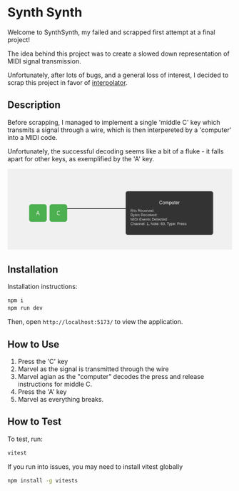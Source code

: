 # Synth Synth

Welcome to SynthSynth, my failed and scrapped first attempt at a final project!

The idea behind this project was to create a slowed down representation of MIDI signal transmission.

Unfortunately, after lots of bugs, and a general loss of interest, I decided to scrap this project in favor of [interpolator](../interpolator/).

## Description

Before scrapping, I managed to implement a single 'middle C' key which transmits a signal through a wire, which is then interpereted by a 'computer' into a MIDI code.

Unfortunately, the successful decoding seems like a bit of a fluke - it falls apart for other keys, as exemplified by the 'A' key.

![screenshot of SynthSynth, in all its glory](screenshot.png)


## Installation
Installation instructions:
```bash
npm i
npm run dev
```
Then, open `http://localhost:5173/` to view the application.

## How to Use
1. Press the 'C' key
2. Marvel as the signal is transmitted through the wire
3. Marvel agian as the "computer" decodes the press and release instructions for middle C.
4. Press the 'A' key
5. Marvel as everything breaks.

## How to Test
To test, run:
```bash
vitest
```

If you run into issues, you may need to install vitest globally
```bash
npm install -g vitests
```
